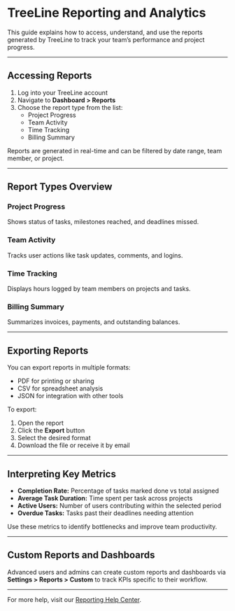 # TreeLine Reporting and Analytics

This guide explains how to access, understand, and use the reports generated by TreeLine to track your team’s performance and project progress.

---

## Accessing Reports

1. Log into your TreeLine account  
2. Navigate to **Dashboard > Reports**  
3. Choose the report type from the list:
   - Project Progress  
   - Team Activity  
   - Time Tracking  
   - Billing Summary

Reports are generated in real-time and can be filtered by date range, team member, or project.

---

## Report Types Overview

### Project Progress  
Shows status of tasks, milestones reached, and deadlines missed.

### Team Activity  
Tracks user actions like task updates, comments, and logins.

### Time Tracking  
Displays hours logged by team members on projects and tasks.

### Billing Summary  
Summarizes invoices, payments, and outstanding balances.

---

## Exporting Reports

You can export reports in multiple formats:

- PDF for printing or sharing  
- CSV for spreadsheet analysis  
- JSON for integration with other tools

To export:

1. Open the report  
2. Click the **Export** button  
3. Select the desired format  
4. Download the file or receive it by email

---

## Interpreting Key Metrics

- **Completion Rate:** Percentage of tasks marked done vs total assigned  
- **Average Task Duration:** Time spent per task across projects  
- **Active Users:** Number of users contributing within the selected period  
- **Overdue Tasks:** Tasks past their deadlines needing attention

Use these metrics to identify bottlenecks and improve team productivity.

---

## Custom Reports and Dashboards

Advanced users and admins can create custom reports and dashboards via **Settings > Reports > Custom** to track KPIs specific to their workflow.

---

For more help, visit our [Reporting Help Center](https://help.treeline.com/reporting).

